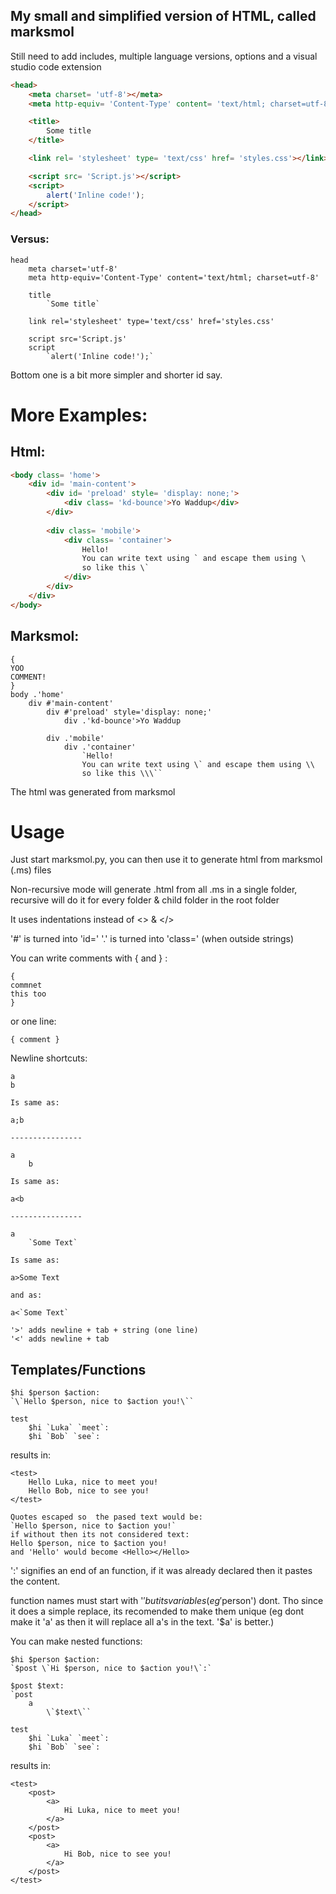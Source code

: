 ## My small and simplified version of HTML, called marksmol

Still need to add includes, multiple language versions, options and a visual studio code extension


```html
<head>
    <meta charset= 'utf-8'></meta>
    <meta http-equiv= 'Content-Type' content= 'text/html; charset=utf-8'></meta>

    <title>
        Some title
    </title>

    <link rel= 'stylesheet' type= 'text/css' href= 'styles.css'></link>

    <script src= 'Script.js'></script>
    <script>
        alert('Inline code!');
    </script>
</head>
```
### Versus: 
```racket
head
    meta charset='utf-8'
    meta http-equiv='Content-Type' content='text/html; charset=utf-8'
    
    title
        `Some title`
        
    link rel='stylesheet' type='text/css' href='styles.css'
    
    script src='Script.js'
    script
        `alert('Inline code!');`
```
Bottom one is a bit more simpler and shorter id say.

# More Examples:

## Html:
```html
<body class= 'home'>
	<div id= 'main-content'>
		<div id= 'preload' style= 'display: none;'>
			<div class= 'kd-bounce'>Yo Waddup</div>
		</div>
		
		<div class= 'mobile'>
			<div class= 'container'>
				Hello!
				You can write text using ` and escape them using \
				so like this \`
			</div>
		</div>
	</div>
</body>
```

## Marksmol:
```racket
{
YOO
COMMENT!
}
body .'home'
    div #'main-content'
        div #'preload' style='display: none;'
            div .'kd-bounce'>Yo Waddup
        
        div .'mobile'
            div .'container'
                `Hello!
                You can write text using \` and escape them using \\
                so like this \\\``
```


The html was generated from marksmol

# Usage
Just start marksmol.py, you can then use it to generate html from marksmol (.ms) files

Non-recursive mode will generate .html from all .ms in a single folder,
recursive will do it for every folder & child folder in the root folder

It uses indentations instead of <> & </>

'&#35;' is turned into 'id='
'.' is turned into 'class='
(when outside strings)

You can write comments with { and } :
```
{
commnet
this too
}
```
or one line:
```
{ comment }
```

Newline shortcuts:

```
a
b

Is same as:

a;b

----------------

a
	b

Is same as:

a<b

----------------

a
	`Some Text`

Is same as:

a>Some Text

and as:

a<`Some Text`
```

```
'>' adds newline + tab + string (one line)
'<' adds newline + tab
```

## Templates/Functions

```
$hi $person $action:
`\`Hello $person, nice to $action you!\``

test
	$hi `Luka` `meet`:
	$hi `Bob` `see`:
```
results in:
```
<test>
	Hello Luka, nice to meet you!
	Hello Bob, nice to see you!
</test>
```


```
Quotes escaped so  the pased text would be:
`Hello $person, nice to $action you!`
if without then its not considered text:
Hello $person, nice to $action you!
and 'Hello' would become <Hello></Hello>
```

':' signifies an end of an function, if it was already declared then it pastes the content.

function names must start with '$' but its variables (eg '$person') dont. Tho since it does a simple replace, its recomended to make them unique (eg dont make it 'a' as then it will replace all a's in the text. '$a' is better.)

You can make nested functions:

```
$hi $person $action:
`$post \`Hi $person, nice to $action you!\`:`

$post $text:
`post
	a
		\`$text\``

test
	$hi `Luka` `meet`:
	$hi `Bob` `see`:
```
results in:
```
<test>
	<post>
		<a>
			Hi Luka, nice to meet you!
		</a>
	</post>
	<post>
		<a>
			Hi Bob, nice to see you!
		</a>
	</post>
</test>
```